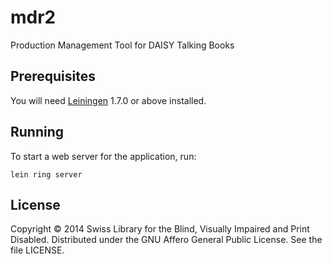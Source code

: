 # mdr2

Production Management Tool for DAISY Talking Books

## Prerequisites

You will need [Leiningen][1] 1.7.0 or above installed.

[1]: https://github.com/technomancy/leiningen

## Running

To start a web server for the application, run:

    lein ring server

## License

Copyright © 2014 Swiss Library for the Blind, Visually Impaired and Print Disabled. Distributed under the GNU Affero General Public License. See the file LICENSE.
